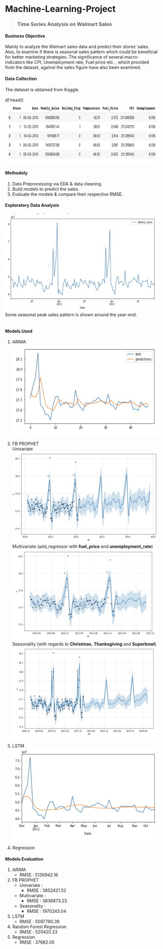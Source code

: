 # Machine-Learning-Project
>### Time Series Analysis on Walmart Sales

#### Business Objective
Mainly to analyze the Walmart sales data and predict their stores’ sales. Also, to examine if there is seasonal sales pattern which could be beneficial for better marketing strategies. The significance of several macro-indicators like CPI, Unemployment rate, Fuel price etc. , which provided from the dataset, against the sales figure have also been examined.


#### Data Collection
The dataset is obtained from Kaggle. <br /> 
<br />
df.head() <br />
<img src="https://github.com/chloecode86/Machine-Learning-Project/blob/main/graphs/df_head.png" width="600" height="200"> <br /> 

#### Methodoly
1. Data Preprocessing via EDA & data cleaning. <br /> 
2. Build models to predict the sales. <br /> 
3. Evaluate the models & compare their respective RMSE. <br /> 

#### Exploratory Data Analysis
<img src="https://github.com/chloecode86/Machine-Learning-Project/blob/main/graphs/EDA_Sales.png" width="580" height="320"> <br /> 
Some seasonal peak sales pattern is shown around the year-end.<br />
<br />
#### Models Used
1. ARIMA <br /> 
<img src="https://github.com/chloecode86/Machine-Learning-Project/blob/main/graphs/ARIMA.png" width="500" height="300"> <br /> 

2. FB PROPHET<br /> 
Univariate <br />
<img src="https://github.com/chloecode86/Machine-Learning-Project/blob/main/graphs/FB_prophet_1.png" width="500" height="300"> <br /> 
Multivariate (add_regressor with **fuel_price** and **unemployment_rate**) <br />
<img src="https://github.com/chloecode86/Machine-Learning-Project/blob/main/graphs/FB_prophet_2.png" width="500" height="300"> <br /> 
Seasonality (with regards to **Christmas**, **Thanksgiving** and **Superbowl**)<br />
<img src="https://github.com/chloecode86/Machine-Learning-Project/blob/main/graphs/FB_prophet_3.png" width="500" height="300"> <br /> 
3. LSTM <br />
<img src="https://github.com/chloecode86/Machine-Learning-Project/blob/main/graphs/LSTM.png" width="500" height="300"> <br /> 
4. Regression <br />


#### Models Evaluation
1. ARIMA <br />
   - RMSE : 5136942.16 <br />
2. FB PROPHET <br />
   - Univariate :  <br />
      - RMSE : 3852421.52 <br />
   - Multivariate : <br />
      - RMSE : 3836873.23 <br />
   - Seasonality : <br />
      - RMSE : 1970243.04 <br />
3. LSTM <br />
   - RMSE : 5097790.39 <br />
5. Random Forest Regression <br />
   - RMSE : 520420.23 <br />
6. Regression <br />
   - RMSE : 37682.05  <br />

